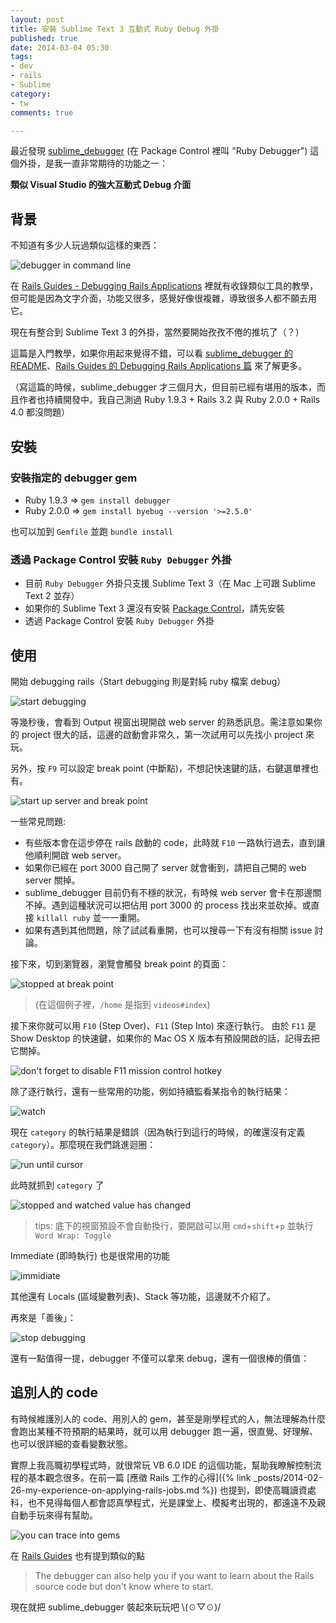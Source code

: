 ```yaml
---
layout: post
title: 安裝 Sublime Text 3 互動式 Ruby Debug 外掛
published: true
date: 2014-03-04 05:30
tags:
- dev
- rails
- Sublime
category:
- tw
comments: true

---
```

最近發現 [sublime_debugger](https://github.com/shuky19/sublime_debugger) (在 Package Control 裡叫 "Ruby Debugger") 這個外掛，是我一直非常期待的功能之一：

**類似 Visual Studio 的強大互動式 Debug 介面**

## 背景

不知道有多少人玩過類似這樣的東西：

![debugger in command line](https://lh4.googleusercontent.com/-kcdc_iOvp_8/UxMesUhLqbI/AAAAAAAABrA/pxzil8igKA0/w1089-h711-no/debug_01_command_line.png)

在 [Rails Guides - Debugging Rails Applications](http://guides.rubyonrails.org/v3.2.14/debugging_rails_applications.html) 裡就有收錄類似工具的教學，但可能是因為文字介面，功能又很多，感覺好像很複雜，導致很多人都不願去用它。

現在有整合到 Sublime Text 3 的外掛，當然要開始孜孜不倦的推坑了（？）

這篇是入門教學，如果你用起來覺得不錯，可以看 [sublime_debugger 的 README](https://github.com/shuky19/sublime_debugger)、[Rails Guides 的 Debugging Rails Applications 篇](http://guides.rubyonrails.org/v3.2.14/debugging_rails_applications.html) 來了解更多。

（寫這篇的時候，sublime_debugger 才三個月大，但目前已經有堪用的版本，而且作者也持續開發中。我自己測過 Ruby 1.9.3 + Rails 3.2 與 Ruby 2.0.0 + Rails 4.0 都沒問題）

## 安裝

### 安裝指定的 debugger gem

* Ruby 1.9.3 => `gem install debugger`
* Ruby 2.0.0 => `gem install byebug --version '>=2.5.0'`

也可以加到 `Gemfile` 並跑 `bundle install`

### 透過 Package Control 安裝 `Ruby Debugger` 外掛

* 目前 `Ruby Debugger` 外掛只支援 Sublime Text 3（在 Mac 上可跟 Sublime Text 2 並存）
* 如果你的 Sublime Text 3 還沒有安裝 [Package Control](https://sublime.wbond.net/installation)，請先安裝
* 透過 Package Control 安裝 `Ruby Debugger` 外掛

## 使用

開始 debugging rails（Start debugging 則是對純 ruby 檔案 debug）

![start debugging](https://lh5.googleusercontent.com/-ou6IHcrsh9E/UxMesS-7lcI/AAAAAAAABq8/0887YBecBoQ/w1090-h714-no/debug_02_debug_rails.png)

等幾秒後，會看到 Output 視窗出現開啟 web server 的熟悉訊息。需注意如果你的 project 很大的話，這邊的啟動會非常久，第一次試用可以先找小 project 來玩。

另外，按 `F9` 可以設定 break point (中斷點)，不想記快速鍵的話，右鍵選單裡也有。

![start up server and break point](https://lh6.googleusercontent.com/-NnAGLHCrfu4/UxMesU-mouI/AAAAAAAABrE/yucRa4hFbIg/w1090-h714-no/debug_03_breakpoint.png)

一些常見問題:

* 有些版本會在這步停在 rails 啟動的 code，此時就 `F10` 一路執行過去，直到讓他順利開啟 web server。
* 如果你已經在 port 3000 自己開了 server 就會衝到，請把自己開的 web server 關掉。
* sublime_debugger 目前仍有不穩的狀況，有時候 web server 會卡在那邊關不掉。遇到這種狀況可以把佔用 port 3000 的 process 找出來並砍掉。或直接 `killall ruby` 並一一重開。
* 如果有遇到其他問題，除了試試看重開，也可以搜尋一下有沒有相關 issue 討論。

接下來，切到瀏覽器，瀏覽會觸發 break point 的頁面：

![stopped at break point](https://lh4.googleusercontent.com/-bAemF_GNml4/UxMes1eMoDI/AAAAAAAABrY/Q0fKRFyixAI/w1090-h714-no/debug_04_stop_at_breakpoint.png)

> (在這個例子裡，`/home` 是指到 `videos#index`)

接下來你就可以用 `F10` (Step Over)、`F11` (Step Into) 來逐行執行。
由於 `F11` 是 Show Desktop 的快速鍵，如果你的 Mac OS X 版本有預設開啟的話，記得去把它關掉。

![don't forget to disable F11 mission control hotkey](https://lh3.googleusercontent.com/-Y4pKcL8rmFU/UxMeu-hZyWI/AAAAAAAABr4/xxA6QKcPhIw/w668-h598-no/debug_14_disable_f11.png)

除了逐行執行，還有一些常用的功能，例如持續監看某指令的執行結果：

![watch](https://lh5.googleusercontent.com/-vqH_mf6AmRs/UxMetGbwqFI/AAAAAAAABrc/Gbk6xG4_VU0/w1090-h714-no/debug_05.gif)

現在 `category` 的執行結果是錯誤（因為執行到這行的時候，的確還沒有定義 `category`）。那麼現在我們跳進迴圈：

![run until cursor](https://lh4.googleusercontent.com/-ovo7EJzGI64/UxMetXN5s0I/AAAAAAAABrU/CqsXvCdlEe8/w1090-h713-no/debug_06_run_until_cursor.png)

此時就抓到 `category` 了

![stopped and watched value has changed](https://lh5.googleusercontent.com/-kN-9QeyZWiE/UxMet3n5zdI/AAAAAAAABro/cjiTlQuhI8Q/w1090-h714-no/debug_07_watch_value_changed.png)

> tips: 底下的視窗預設不會自動換行，要開啟可以用 `cmd`+`shift`+`p` 並執行 `Word Wrap: Toggle`

Immediate (即時執行) 也是很常用的功能

![immidiate](https://lh4.googleusercontent.com/-0hST2aCajeQ/UxMevaaM86I/AAAAAAAABsE/w9MkgS-vlqg/w1090-h714-no/debug_10.gif)

其他還有 Locals (區域變數列表)、Stack 等功能，這邊就不介紹了。

再來是「善後」：

![stop debugging](https://lh5.googleusercontent.com/-O0wW07VnSSs/UxMevHFCqKI/AAAAAAAABsA/WhfuBoF8F78/w1090-h714-no/debug_15.gif)

還有一點值得一提，debugger 不僅可以拿來 debug，還有一個很棒的價值：

## 追別人的 code

有時候維護別人的 code、用別人的 gem，甚至是剛學程式的人，無法理解為什麼會跑出某種不符預期的結果時，就可以用 debugger 跑一遍，很直覺、好理解、也可以很詳細的查看變數狀態。

實際上我高職初學程式時，就很常玩 VB 6.0 IDE 的這個功能，幫助我瞭解控制流程的基本觀念很多。在前一篇 [應徵 Rails 工作的心得]({% link _posts/2014-02-26-my-experience-on-applying-rails-jobs.md %}) 也提到，即使高職讀資處科，也不見得每個人都會認真學程式，光是課堂上、模擬考出現的，都遠遠不及親自動手玩來得有幫助。

![you can trace into gems](https://lh3.googleusercontent.com/-OZyb7SJe7E8/UxMeuDlgVGI/AAAAAAAABrw/RuJeOUE7eQw/w1090-h714-no/debug_13_look_into_rails.png)

在 [Rails Guides](http://guides.rubyonrails.org/debugging_rails_applications.html#debugging-with-the-debugger-gem) 也有提到類似的點

> The debugger can also help you if you want to learn about the Rails source code but don't know where to start.

現在就把 sublime_debugger 裝起來玩玩吧 \\(☉▽☉)/
